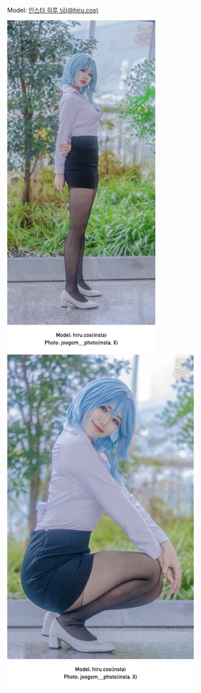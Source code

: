 ﻿---
dddd: 2024.02.18 일페
nickname: 히루
sns_type: insta
sns_id: hiru.cos
---

<a name="hiru.cos"></a>
Model: <a href="https://www.instagram.com/hiru.cos" target="_blank">인스타 히루 님(@hiru.cos)</a>

![IMG3952.jpg](/assets/img/2024/02-18/IMG3952.jpg)
![IMG3953.jpg](/assets/img/2024/02-18/IMG3953.jpg)